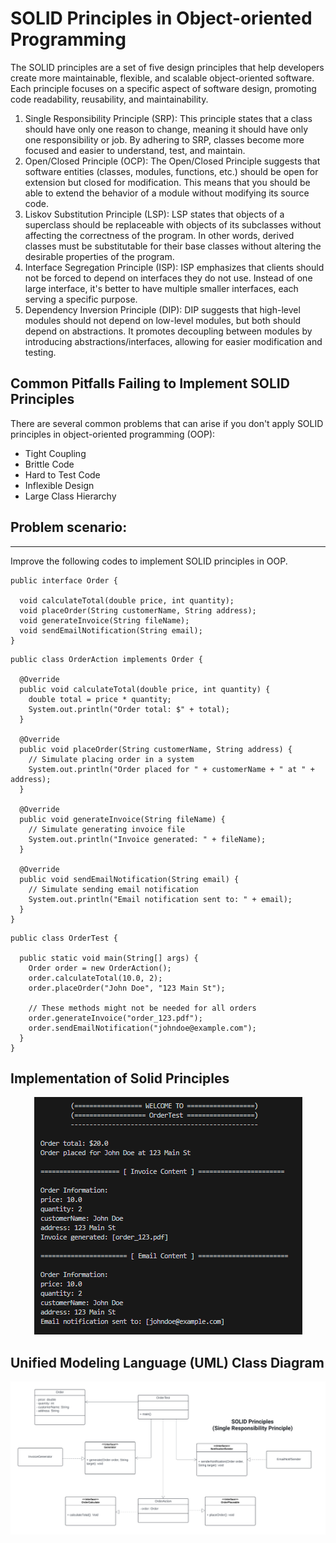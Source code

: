 
# SOLID Principles in Object-oriented Programming

The SOLID principles are a set of five design principles that help developers create more maintainable, flexible, and scalable object-oriented software. Each principle focuses on a specific aspect of software design, promoting code readability, reusability, and maintainability.

1. Single Responsibility Principle (SRP): This principle states that a class should have only one reason to change, meaning it should have only one responsibility or job. By adhering to SRP, classes become more focused and easier to understand, test, and maintain.
2. Open/Closed Principle (OCP): The Open/Closed Principle suggests that software entities (classes, modules, functions, etc.) should be open for extension but closed for modification. This means that you should be able to extend the behavior of a module without modifying its source code.
3. Liskov Substitution Principle (LSP): LSP states that objects of a superclass should be replaceable with objects of its subclasses without affecting the correctness of the program. In other words, derived classes must be substitutable for their base classes without altering the desirable properties of the program.
4. Interface Segregation Principle (ISP): ISP emphasizes that clients should not be forced to depend on interfaces they do not use. Instead of one large interface, it's better to have multiple smaller interfaces, each serving a specific purpose.
5. Dependency Inversion Principle (DIP): DIP suggests that high-level modules should not depend on low-level modules, but both should depend on abstractions. It promotes decoupling between modules by introducing abstractions/interfaces, allowing for easier modification and testing.

## Common Pitfalls Failing to Implement SOLID Principles

There are several common problems that can arise if you don't apply SOLID principles in object-oriented programming (OOP):

<ul>
<li>Tight Coupling
<li>Brittle Code
<li>Hard to Test Code
<li>Inflexible Design
<li>Large Class Hierarchy </li>
</ul>

## Problem scenario:
____________________________________________________________________

Improve the following codes to implement SOLID principles in OOP.

```
public interface Order {

  void calculateTotal(double price, int quantity);
  void placeOrder(String customerName, String address);
  void generateInvoice(String fileName);
  void sendEmailNotification(String email);
}

```

```
public class OrderAction implements Order {

  @Override
  public void calculateTotal(double price, int quantity) {
    double total = price * quantity;
    System.out.println("Order total: $" + total);
  }

  @Override
  public void placeOrder(String customerName, String address) {
    // Simulate placing order in a system
    System.out.println("Order placed for " + customerName + " at " + address);
  }

  @Override
  public void generateInvoice(String fileName) {
    // Simulate generating invoice file
    System.out.println("Invoice generated: " + fileName);
  }

  @Override
  public void sendEmailNotification(String email) {
    // Simulate sending email notification
    System.out.println("Email notification sent to: " + email);
  }
}

```

```
public class OrderTest {

  public static void main(String[] args) {
    Order order = new OrderAction();
    order.calculateTotal(10.0, 2);
    order.placeOrder("John Doe", "123 Main St");

    // These methods might not be needed for all orders
    order.generateInvoice("order_123.pdf");
    order.sendEmailNotification("johndoe@example.com");
  }
}

```

## Implementation of Solid Principles

<p align="center">
    <img src="image.png" alt="Centered Image" /><br>
</p>



## Unified Modeling Language (UML) Class Diagram

<p align="center">
    <img src="image-1.png" alt="Centered Image" /><br>
</p>